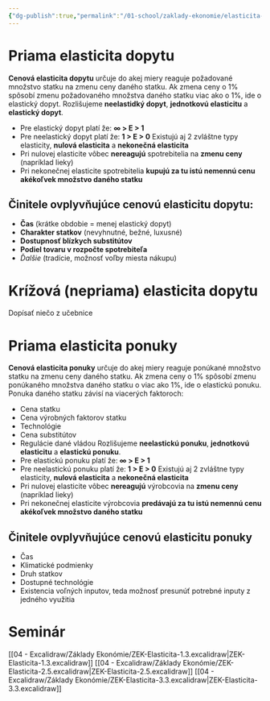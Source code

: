 ```yaml
---
{"dg-publish":true,"permalink":"/01-school/zaklady-ekonomie/elasticita-dopytu-a-ponuky/","tags":["year1","winterSemester","uniZEK"]}
---
```


# Priama elasticita dopytu
**Cenová elasticita dopytu** určuje do akej miery reaguje požadované množstvo statku na zmenu ceny daného statku. Ak zmena ceny o 1% spôsobí zmenu požadovaného množstva daného statku viac ako o 1%, ide o elastický dopyt.
Rozlišujeme **neelastidký dopyt**, **jednotkovú elasticitu** a **elastický dopyt**.
- Pre elastický dopyt platí že: **∞ > E > 1**
- Pre neelastický dopyt platí že: **1 > E > 0**
Existujú aj 2 zvláštne typy elasticity, **nulová elasticita** a **nekonečná elasticita**
- Pri nulovej elasticite vôbec **nereagujú** spotrebitelia na **zmenu ceny** (napríklad lieky)
- Pri nekonečnej elasticite spotrebitelia **kupujú za tu istú nemennú cenu akékoľvek množstvo daného statku**
## Činitele ovplyvňujúce cenovú elasticitu dopytu:
- **Čas** (krátke obdobie = menej elastický dopyt)
- **Charakter statkov** (nevyhnutné, bežné, luxusné)
- **Dostupnosť blízkych substitútov**
- **Podiel tovaru v rozpočte spotrebiteľa**
- *Ďalšie* (tradície, možnosť voľby miesta nákupu)
# Krížová (nepriama) elasticita dopytu
Dopísať niečo z učebnice
# Priama elasticita ponuky
**Cenová elasticita ponuky** určuje do akej miery reaguje ponúkané množstvo statku na zmenu ceny daného statku. Ak zmena ceny o 1% spôsobí zmenu ponúkaného množstva daného statku o viac ako 1%, ide o elastickú ponuku.
Ponuka daného statku závisí na viacerých faktoroch:
- Cena statku
- Cena výrobných faktorov statku
- Technológie
- Cena substitútov
- Regulácie dané vládou
Rozlišujeme **neelastickú ponuku**, **jednotkovú elasticitu** a **elastickú ponuku**.
- Pre elastickú ponuku platí že: **∞ > E > 1**
- Pre neelastickú ponuku platí že: **1 > E > 0**
Existujú aj 2 zvláštne typy elasticity, **nulová elasticita** a **nekonečná elasticita**
- Pri nulovej elasticite vôbec **nereagujú** výrobcovia na **zmenu ceny** (napríklad lieky)
- Pri nekonečnej elasticite výrobcovia **predávajú za tu istú nemennú cenu akékoľvek množstvo daného statku**
## Činitele ovplyvňujúce cenovú elasticitu ponuky
- Čas
- Klimatické podmienky
- Druh statkov
- Dostupné technológie
- Existencia voľných inputov, teda možnosť presunúť potrebné inputy z jedného využitia
# Seminár
[[04 - Excalidraw/Základy Ekonómie/ZEK-Elasticita-1.3.excalidraw\|ZEK-Elasticita-1.3.excalidraw]]
[[04 - Excalidraw/Základy Ekonómie/ZEK-Elasticita-2.5.excalidraw\|ZEK-Elasticita-2.5.excalidraw]]
[[04 - Excalidraw/Základy Ekonómie/ZEK-Elasticita-3.3.excalidraw\|ZEK-Elasticita-3.3.excalidraw]]